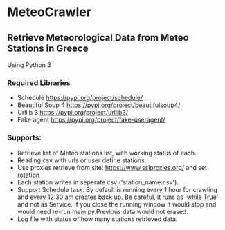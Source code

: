 # MeteoCrawler
## Retrieve Meteorological Data from Meteo Stations in Greece
Using Python 3
### Required Libraries
- Schedule https://pypi.org/project/schedule/
- Beautiful Soup 4 https://pypi.org/project/beautifulsoup4/
- Urllib 3  https://pypi.org/project/urllib3/
- Fake agent https://pypi.org/project/fake-useragent/

### Supports:
- Retrieve list of Meteo stations list, with working status of each.
- Reading csv with urls or user define stations.
- Use proxies retrieve from site: https://www.sslproxies.org/ and set rotation 
- Each station writes in seperate csv ('station_name.csv').
- Support Schedule task. By default is running every 1 hour for crawling and every 12:30 am creates back up. Be careful, it runs as 'while True' and not as Service. If you close the running window it would stop and would need re-run main.py.Previous data would not erased.   
- Log file with status of how many stations retrieved data. 
